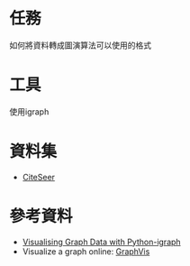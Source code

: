 # 任務
如何將資料轉成圖演算法可以使用的格式

# 工具
使用igraph

# 資料集
- [CiteSeer](https://networkrepository.com/citeseer.php)

# 參考資料
- [Visualising Graph Data with Python-igraph](https://towardsdatascience.com/visualising-graph-data-with-python-igraph-b3cc81a495cf)
- Visualize a graph online: [GraphVis](https://networkrepository.com/graphvis.php?d=./data/gsm50/labeled/citeseer.edges)

